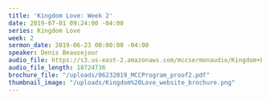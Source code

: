 ```yaml
---
title: 'Kingdom Love: Week 2'
date: 2019-07-01 09:24:00 -04:00
series: Kingdom Love
week: 2
sermon_date: 2019-06-23 00:00:00 -04:00
speaker: Denis Beausejour
audio_file: https://s3.us-east-2.amazonaws.com/mccsermonaudio/Kingdom+Love_+Week+2.lite.mp3
audio_file_length: 18724736
brochure_file: "/uploads/06232019_MCCProgram_proof2.pdf"
thumbnail_image: "/uploads/Kingdom%20Love_website_brochure.png"
---
```

